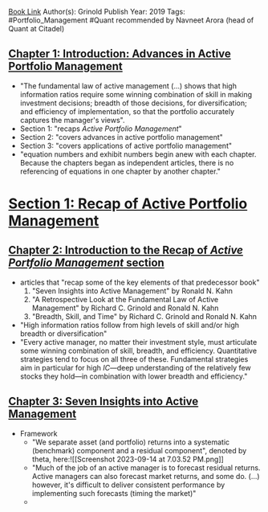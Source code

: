 
[Book Link](obsidian://open?vault=Akul's%20Notebook&file=Library%2Fbooks_Personal%2Fquant%2FRichard%20Grinold%2C%20Ronald%20Kahn%20-%20Advances%20in%20Active%20Portfolio%20Management_%20New%20Developments%20in%20Quantitative%20Investing-McGraw-Hill%20Education%20(2020).pdf)
Author(s): Grinold
Publish Year: 2019
Tags: #Portfolio_Management #Quant recommended by Navneet Arora (head of Quant at Citadel)

## <u>Chapter 1: Introduction: Advances in Active Portfolio Management</u>
- "The fundamental law of active management (...) shows that high information ratios require some winning combination of skill in making investment decisions; breadth of those decisions, for diversification; and efficiency of implementation, so that the portfolio accurately captures the manager's views".
- Section 1: "recaps *Active Portfolio Management*"
- Section 2: "covers advances in active portfolio management"
- Section 3: "covers applications of active portfolio management"
- "equation numbers and exhibit numbers begin anew with each chapter. Because the chapters began as independent articles, there is no referencing of equations in one chapter by another chapter."


# <u>Section 1: Recap of Active Portfolio Management</u>
## <u>Chapter 2: Introduction to the Recap of <i>Active Portfolio Management</i> section</u>
- articles that "recap some of the key elements of that predecessor book"
	1. "Seven Insights into Active Management" by Ronald N. Kahn
	2. "A Retrospective Look at the Fundamental Law of Active Management" by Richard C. Grinold and Ronald N. Kahn
	3. "Breadth, Skill, and Time" by Richard C. Grinold and Ronald N. Kahn
- "High information ratios follow from high levels of skill and/or high breadth or diversification"
- "Every active manager, no matter their investment style, must articulate some winning combination of skill, breadth, and efficiency. Quantitative strategies tend to focus on all three of these. Fundamental strategies aim in particular for high *IC*—deep understanding of the relatively few stocks they hold—in combination with lower breadth and efficiency."


## <u>Chapter 3: Seven Insights into Active Management</u>
- Framework
	- "We separate asset (and portfolio) returns into a systematic (benchmark) component and a residual component", denoted by theta, here:![[Screenshot 2023-09-14 at 7.03.52 PM.png]]
	- "Much of the job of an active manager is to forecast residual returns. Active managers can also forecast market returns, and some do. (...) however, it's difficult to deliver consistent performance by implementing such forecasts (timing the market)"
	- 
